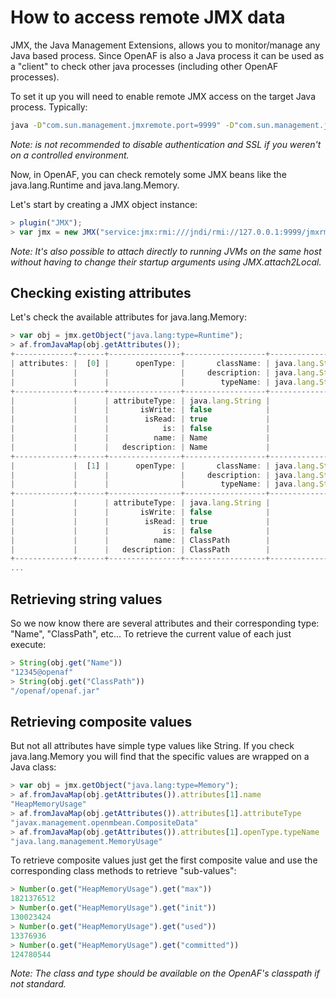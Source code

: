 # How to access remote JMX data

JMX, the Java Management Extensions, allows you to monitor/manage any Java based process. Since OpenAF is also a Java process it can be used as a "client" to check other java processes (including other OpenAF processes).

To set it up you will need to enable remote JMX access on the target Java process. Typically:

````bash
java -D"com.sun.management.jmxremote.port=9999" -D"com.sun.management.jmxremote.authenticate=false" -D"com.sun.management.jmxremote.ssl=false" -jar myApp.jar
````

_Note: is not recommended to disable authentication and SSL if you weren't on a controlled environment._

Now, in OpenAF, you can check remotely some JMX beans like the java.lang.Runtime and java.lang.Memory.

Let's start by creating a JMX object instance:

````javascript
> plugin("JMX");
> var jmx = new JMX("service:jmx:rmi:///jndi/rmi://127.0.0.1:9999/jmxrmi");
````

_Note: It's also possible to attach directly to running JVMs on the same host without having to change their startup arguments using JMX.attach2Local._

## Checking existing attributes

Let's check the available attributes for java.lang.Memory:

````javascript
> var obj = jmx.getObject("java.lang:type=Runtime");
> af.fromJavaMap(obj.getAttributes());
+-------------+------+----------------+------------------+------------------+
| attributes: |  [0] |      openType: |       className: | java.lang.String |
|             |      |                |     description: | java.lang.String |
|             |      |                |        typeName: | java.lang.String |
+-------------+------+----------------+------------------+------------------+
|             |      | attributeType: | java.lang.String |                  |
|             |      |       isWrite: | false            |                  |
|             |      |        isRead: | true             |                  |
|             |      |            is: | false            |                  |
|             |      |          name: | Name             |                  |
|             |      |   description: | Name             |                  |
+-------------+------+----------------+------------------+------------------+
|             |  [1] |      openType: |       className: | java.lang.String |
|             |      |                |     description: | java.lang.String |
|             |      |                |        typeName: | java.lang.String |
+-------------+------+----------------+------------------+------------------+
|             |      | attributeType: | java.lang.String |                  |
|             |      |       isWrite: | false            |                  |
|             |      |        isRead: | true             |                  |
|             |      |            is: | false            |                  |
|             |      |          name: | ClassPath        |                  |
|             |      |   description: | ClassPath        |                  |
+-------------+------+----------------+------------------+------------------+
...
````

## Retrieving string values

So we now know there are several attributes and their corresponding type: "Name", "ClassPath", etc&#46;&#46;&#46; To retrieve the current value of each just execute:

````javascript
> String(obj.get("Name"))
"12345@openaf"
> String(obj.get("ClassPath"))
"/openaf/openaf.jar"
````

## Retrieving composite values

But not all attributes have simple type values like String. If you check java.lang.Memory you will find that the specific values are wrapped on a Java class:

````javascript
> var obj = jmx.getObject("java.lang:type=Memory");
> af.fromJavaMap(obj.getAttributes()).attributes[1].name
"HeapMemoryUsage"
> af.fromJavaMap(obj.getAttributes()).attributes[1].attributeType
"javax.management.openmbean.CompositeData"
> af.fromJavaMap(obj.getAttributes()).attributes[1].openType.typeName
"java.lang.management.MemoryUsage"
````

To retrieve composite values just get the first composite value and use the corresponding class methods to retrieve "sub-values":

````javascript
> Number(o.get("HeapMemoryUsage").get("max"))
1821376512
> Number(o.get("HeapMemoryUsage").get("init"))
130023424
> Number(o.get("HeapMemoryUsage").get("used"))
13376936
> Number(o.get("HeapMemoryUsage").get("committed"))
124780544
````

_Note: The class and type should be available on the OpenAF's classpath if not standard._